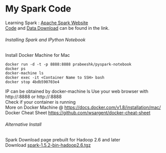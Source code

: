 # My Spark Code
Learning Spark : [Apache Spark Website](http://spark.apache.org/)  
[Code](https://github.com/zipfian/building-spark-applications-live-lessons) and [Data Download](https://s3.amazonaws.com/galvanize-example-data/spark-live-lessons-data.zip) can be found in the link.

###### Installing Spark and IPython Notebook    
Install Docker Machine for Mac
```
docker run -d -t -p 8888:8888 prabeeshk/pyspark-notebook 
docker ps
docker-machine ls
docker exec -it <Container Name to SSH> bash
docker stop 4bdb590703e4
```

IP can be obtained by docker-machine ls
Use your web browser with http://<IP>:8888 or http://<IP>:8888  
Check if your container is running  
More on Docker Machine @ https://docs.docker.com/v1.8/installation/mac/  
Docker Cheat Sheet https://github.com/wsargent/docker-cheat-sheet  

###### Alternative Install
Spark Download page prebuilt for Hadoop 2.6 and later    
Download [spark-1.5.2-bin-hadoop2.6.tgz](http://d3kbcqa49mib13.cloudfront.net/spark-1.5.2-bin-hadoop2.6.tgz)
